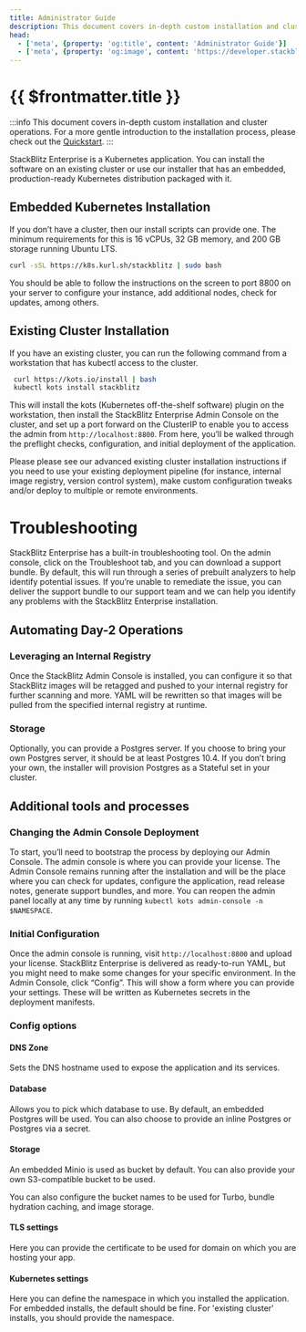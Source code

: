 ```yaml
---
title: Administrator Guide
description: This document covers in-depth custom installation and cluster operations.
head:
  - ['meta', {property: 'og:title', content: 'Administrator Guide'}]
  - ['meta', {property: 'og:image', content: 'https://developer.stackblitz.com/img/og/enterprise-installation-administration-guide.png'}]
---
```


# {{ $frontmatter.title }}

:::info
This document covers in-depth custom installation and cluster operations. For a more gentle introduction to the installation process, please check out the [Quickstart](/enterprise/installation/quickstart).
:::

StackBlitz Enterprise is a Kubernetes application. You can install the software on an existing cluster or use our installer that has an embedded, production-ready Kubernetes distribution packaged with it.

## Embedded Kubernetes Installation

If you don’t have a cluster, then our install scripts can provide one. The minimum requirements for this is 16 vCPUs, 32 GB memory, and 200 GB storage running Ubuntu LTS.

```sh
curl -sSL https://k8s.kurl.sh/stackblitz | sudo bash
```

You should be able to follow the instructions on the screen to port 8800 on your server to configure your instance, add additional nodes, check for updates, among others.

<!-- If at any time you’d like to migrate this deployment to an existing Kubernetes Cluster, see the [Guide to Migrating an Existing Cluster](migrating). -->

## Existing Cluster Installation

If you have an existing cluster, you can run the following command from a workstation that has kubectl access to the cluster.

```sh
 curl https://kots.io/install | bash
 kubectl kots install stackblitz
```

This will install the kots (Kubernetes off-the-shelf software) plugin on the workstation, then install the StackBlitz Enterprise Admin Console on the cluster, and set up a port forward on the ClusterIP to enable you to access the admin from `http://localhost:8800`. From here, you’ll be walked through the preflight checks, configuration, and initial deployment of the application.

Please please see our advanced existing cluster installation instructions if you need to use your existing deployment pipeline (for instance, internal image registry, version control system), make custom configuration tweaks and/or deploy to multiple or remote environments.

# Troubleshooting

StackBlitz Enterprise has a built-in troubleshooting tool. On the admin console, click on the Troubleshoot tab, and you can download a support bundle. By default, this will run through a series of prebuilt analyzers to help identify potential issues. If you’re unable to remediate the issue, you can deliver the support bundle to our support team and we can help you identify any problems with the StackBlitz Enterprise installation.

## Automating Day-2 Operations

### Leveraging an Internal Registry
Once the StackBlitz Admin Console is installed, you can configure it so that StackBlitz images will be retagged and pushed to your internal registry for further scanning and more. YAML will be rewritten so that images will be pulled from the specified internal registry at runtime.

### Storage
Optionally, you can provide a Postgres server. If you choose to bring your own Postgres server, it should be at least Postgres 10.4. If you don’t bring your own, the installer will provision Postgres as a Stateful set in your cluster.

## Additional tools and processes

### Changing the Admin Console Deployment

To start, you’ll need to bootstrap the process by deploying our Admin Console. The admin console is where you can provide your license. The Admin Console remains running after the installation and will be the place where you can check for updates, configure the application, read release notes, generate support bundles, and more. You can reopen the admin panel locally at any time by running `kubectl kots admin-console -n $NAMESPACE`.

### Initial Configuration

Once the admin console is running, visit `http://localhost:8800` and upload your license. StackBlitz Enterprise is delivered as ready-to-run YAML, but you might need to make some changes for your specific environment. In the Admin Console, click “Config”. This will show a form where you can provide your settings. These will be written as Kubernetes secrets in the deployment manifests.

### Config options

#### DNS Zone

Sets the DNS hostname used to expose the application and its services.

#### Database

Allows you to pick which database to use. By default, an embedded Postgres will be used. You can also choose to provide an inline Postgres or Postgres via a secret.

#### Storage

An embedded Minio is used as bucket by default. You can also provide your own S3-compatible bucket to be used.

You can also configure the bucket names to be used for Turbo, bundle hydration caching, and image storage. 

#### TLS settings

Here you can provide the certificate to be used for domain on which you are hosting your app.

#### Kubernetes settings 

Here you can define the namespace in which you installed the application. For embedded installs, the default should be fine. For 'existing cluster' installs, you should provide the namespace.
